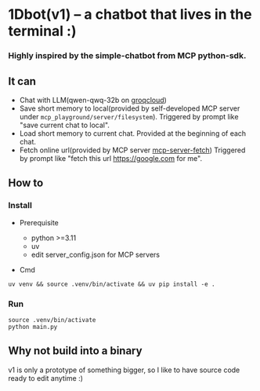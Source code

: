 # 1Dbot(v1) – a chatbot that lives in the terminal :)  

### Highly inspired by the simple-chatbot from MCP python-sdk.


## It can
- Chat with LLM(qwen-qwq-32b on [groqcloud](https://console.groq.com/docs/models))
- Save short memory to local(provided by self-developed MCP server under `mcp_playground/server/filesystem`). Triggered by prompt like "save current chat to local".
- Load short memory to current chat. Provided at the beginning of each chat.
- Fetch online url(provided by MCP server [mcp-server-fetch](https://mcp.so/server/fetch/modelcontextprotocol)) Triggered by prompt like "fetch this url https://google.com for me".


## How to
### Install

- Prerequisite
    - python >=3.11
    - uv
    - edit server_config.json for MCP servers

- Cmd
```shell
uv venv && source .venv/bin/activate && uv pip install -e .
```

### Run
```shell
source .venv/bin/activate
python main.py
```

## Why not build into a binary
v1 is only a prototype of something bigger, so I like to have source code ready to edit anytime :)
